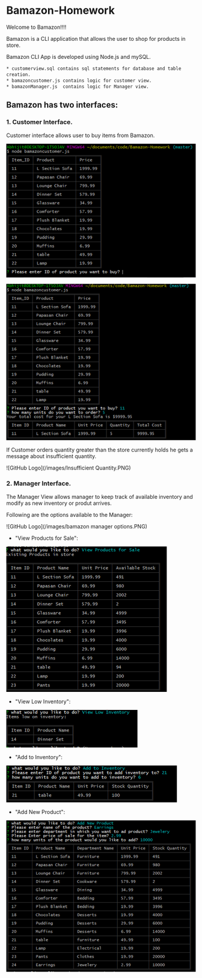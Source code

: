 # Bamazon-Homework

Welcome to Bamazon!!!!

Bamazon is a CLI application that allows the user to shop for products in store.

Bamazon CLI App is developed using Node.js and mySQL.

	* customerview.sql contains sql statements for database and table creation.
	* bamazoncustomer.js contains logic for customer view.
	* bamazonManager.js  contains logic for Manager view.

## Bamazon has two interfaces:

### 1. Customer Interface.

Customer interface allows user to buy items from Bamazon.

![GitHub Logo](/images/IDquestion.PNG)

![GitHub Logo](/images/Totalcost.PNG)

If Customer orders quantity greater than the store currently holds he gets a message about insufficient quantity.

![GitHub Logo](/images/Insufficient Quantity.PNG)


### 2. Manager Interface.

The Manager View allows manager to keep track of available inventory and modify as new inventory or produt arrives.
	
Following  are the options available to the Manager:

![GitHub Logo](/images/bamazon manager options.PNG)

* "View Products for Sale":

![GitHub Logo](/images/managerviewsale.PNG)

* "View Low Inventory":

![GitHub Logo](/images/managerlowinventory.PNG)

* "Add to Inventory":

![GitHub Logo](/images/addInventory.PNG)

* "Add New Product":

![GitHub Logo](/images/addnewproduct.PNG)






	

